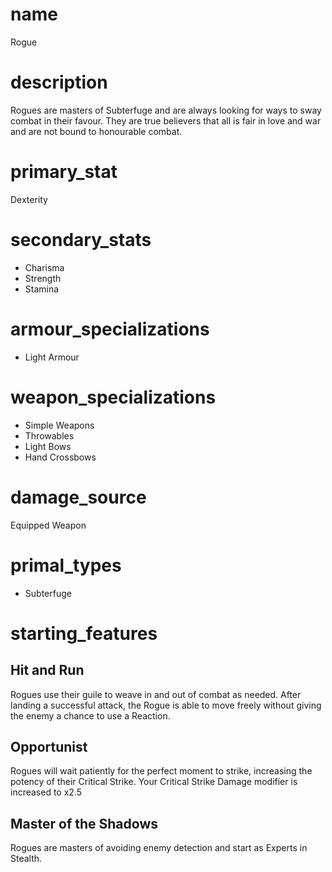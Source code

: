 # name
Rogue
# description
Rogues are masters of Subterfuge and are always looking for ways to sway combat in their favour. They are true believers that all is fair in love and war and are not bound to honourable combat.

# primary_stat
Dexterity
# secondary_stats
- Charisma
- Strength
- Stamina
# armour_specializations
- Light Armour
# weapon_specializations
- Simple Weapons
- Throwables
- Light Bows
- Hand Crossbows
# damage_source
Equipped Weapon
# primal_types
- Subterfuge

# starting_features

## Hit and Run
Rogues use their guile to weave in and out of combat as needed. After landing a successful attack, the Rogue is able to move freely without giving the enemy a chance to use a Reaction.
## Opportunist
Rogues will wait patiently for the perfect moment to strike, increasing the potency of their Critical Strike. Your Critical Strike Damage modifier is increased to x2.5
## Master of the Shadows
Rogues are masters of avoiding enemy detection and start as Experts in Stealth.

